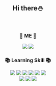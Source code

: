 <!--
**susujin/susujin** is a ✨ _special_ ✨ repository because its `README.md` (this file) appears on your GitHub profile.

Here are some ideas to get you started:

- 🔭 I’m currently working on ...
- 🌱 I’m currently learning ...
- 👯 I’m looking to collaborate on ...
- 🤔 I’m looking for help with ...
- 💬 Ask me about ...
- 📫 How to reach me: ...
- 😄 Pronouns: ...
- ⚡ Fun fact: ...
-->

## <div align="center">Hi there:snowman:</div>
<br/>

### <div align="center"> :cherry_blossom: ME :cherry_blossom: </div>
<div align="center">
<a href="mailto:psjin230@gmail.com" target="_blank"><img src="https://img.shields.io/badge/Gmail-EA4335?style=flat-square&logo=Gmail&logoColor=white"/></a>
<a href="mailto:psjin230@naver.com"><img src="https://img.shields.io/badge/Naver-03C75A?style=flat-square&logo=Naver&logoColor=white"/></a>
<div>

### <div align="center">:books: Learning Skill :books:</div>
<div align="center">
<img src="https://img.shields.io/badge/Python-3776AB?style=flat-square&logo=Python&logoColor=white"/>
<img src="https://img.shields.io/badge/C-A8B9CC?style=flat-square&logo=C&logoColor=white"/> 
<img src="https://img.shields.io/badge/Java-007396?style=flat-square&logo=Java&logoColor=white"/>
<img src="https://img.shields.io/badge/JavaScript-F7DF1E?style=flat-square&logo=JavaScript&logoColor=white"/>
<img src="https://img.shields.io/badge/HTML-E34F26?style=flat-square&logo=HTML5&logoColor=white"/>
<img src="https://img.shields.io/badge/CSS-1572B6?style=flat-square&logo=CSS3&logoColor=white"/><br>
<img src="https://img.shields.io/badge/PHP-777BB4?style=flat-square&logo=PHP&logoColor=white"/>
<img src="https://img.shields.io/badge/Android-3DDC84?style=flat-square&logo=Android Studio&logoColor=white"/>
<img src="https://img.shields.io/badge/MySQL-4479A1?style=flat-square&logo=MySQL&logoColor=white"/>
</div>
